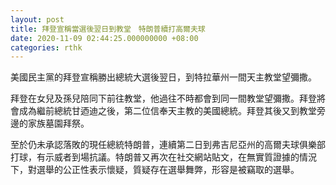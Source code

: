 ```yaml
---
layout: post
title: 拜登宣稱當選後翌日到教堂　特朗普續打高爾夫球
date: 2020-11-09 02:44:25.000000000 +08:00
categories: rthk
---
```


美國民主黨的拜登宣稱勝出總統大選後翌日，到特拉華州一間天主教堂望彌撒。

拜登在女兒及孫兒陪同下前往教堂，他過往不時都會到同一間教堂望彌撒。拜登將會成為繼前總統甘迺迪之後，第二位信奉天主教的美國總統。拜登其後又到教堂旁邊的家族墓園拜祭。

至於仍未承認落敗的現任總統特朗普，連續第二日到弗吉尼亞州的高爾夫球俱樂部打球，有示威者到場抗議。特朗普又再次在社交網站貼文，在無實質證據的情況下，對選舉的公正性表示懷疑，質疑存在選舉舞弊，形容是被竊取的選舉。
